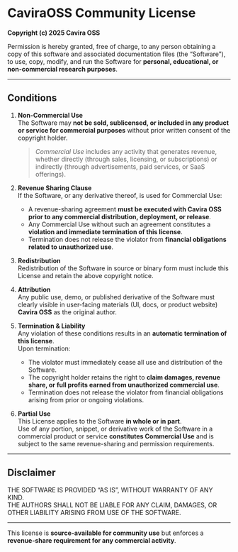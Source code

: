 # CaviraOSS Community License

**Copyright (c) 2025 Cavira OSS**

Permission is hereby granted, free of charge, to any person obtaining a copy of this software and associated documentation files (the “Software”), to use, copy, modify, and run the Software for **personal, educational, or non-commercial research purposes**.

---

## Conditions

1. **Non-Commercial Use**  
   The Software may **not be sold, sublicensed, or included in any product or service for commercial purposes** without prior written consent of the copyright holder.  
   > *Commercial Use* includes any activity that generates revenue, whether directly (through sales, licensing, or subscriptions) or indirectly (through advertisements, paid services, or SaaS offerings).

2. **Revenue Sharing Clause**  
   If the Software, or any derivative thereof, is used for Commercial Use:  
   - A revenue-sharing agreement **must be executed with Cavira OSS prior to any commercial distribution, deployment, or release**.  
   - Any Commercial Use without such an agreement constitutes a **violation and immediate termination of this license**.  
   - Termination does not release the violator from **financial obligations related to unauthorized use**.

3. **Redistribution**  
   Redistribution of the Software in source or binary form must include this License and retain the above copyright notice.

4. **Attribution**  
   Any public use, demo, or published derivative of the Software must clearly visible in user-facing materials (UI, docs, or product website) **Cavira OSS** as the original author.

5. **Termination & Liability**  
   Any violation of these conditions results in an **automatic termination of this license**.  
   Upon termination:  
   - The violator must immediately cease all use and distribution of the Software.  
   - The copyright holder retains the right to **claim damages, revenue share, or full profits earned from unauthorized commercial use**.  
   - Termination does not release the violator from financial obligations arising from prior or ongoing violations.

6. **Partial Use**  
   This License applies to the Software **in whole or in part**.  
   Use of any portion, snippet, or derivative work of the Software in a commercial product or service **constitutes Commercial Use** and is subject to the same revenue-sharing and permission requirements.
---

## Disclaimer

THE SOFTWARE IS PROVIDED “AS IS”, WITHOUT WARRANTY OF ANY KIND.  
THE AUTHORS SHALL NOT BE LIABLE FOR ANY CLAIM, DAMAGES, OR OTHER LIABILITY ARISING FROM USE OF THE SOFTWARE.

---

This license is **source-available for community use** but enforces a **revenue-share requirement for any commercial activity**.
